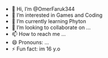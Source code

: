 - 👋 Hi, I’m @OmerFaruk344
- 👀 I’m interested in Games and Coding
- 🌱 I’m currently learning Phyton
- 💞️ I’m looking to collaborate on ...
- 📫 How to reach me ...
- 😄 Pronouns: ...
- ⚡ Fun fact: im 16 y.o

<!---
OmerFaruk344/OmerFaruk344 is a ✨ special ✨ repository because its `README.md` (this file) appears on your GitHub profile.
You can click the Preview link to take a look at your changes.
--->
